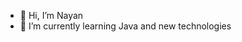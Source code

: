 - 👋 Hi, I’m Nayan
- 🌱 I’m currently learning Java and new technologies


<!---
nayan2048/nayan2048 is a ✨ special ✨ repository because its `README.md` (this file) appears on your GitHub profile.
You can click the Preview link to take a look at your changes.
--->
